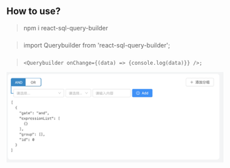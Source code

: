 ## How to use?

> npm i react-sql-query-builder

###

> import Querybuilder from 'react-sql-query-builder';

###

> `<Querybuilder onChange={(data) => {console.log(data)}} />;`

<!-- get data by onChange -->

<img src="assets/img/demo.png">
